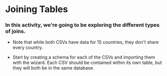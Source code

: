 # Joining Tables

### In this activity, we're going to be exploring the different types of joins.

* Note that while both CSVs have data for 15 countries, they don't share every country.

* Start by creating a schema for each of the CSVs and importing them with the wizard. Each CSV should be contained within its own table, but they will both be in the same database.
